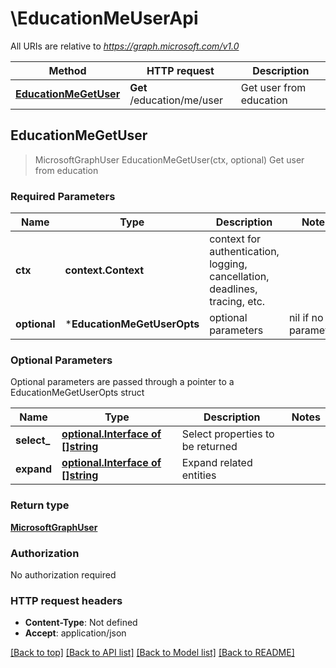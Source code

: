 # \EducationMeUserApi

All URIs are relative to *https://graph.microsoft.com/v1.0*

Method | HTTP request | Description
------------- | ------------- | -------------
[**EducationMeGetUser**](EducationMeUserApi.md#EducationMeGetUser) | **Get** /education/me/user | Get user from education



## EducationMeGetUser

> MicrosoftGraphUser EducationMeGetUser(ctx, optional)
Get user from education

### Required Parameters


Name | Type | Description  | Notes
------------- | ------------- | ------------- | -------------
**ctx** | **context.Context** | context for authentication, logging, cancellation, deadlines, tracing, etc.
 **optional** | ***EducationMeGetUserOpts** | optional parameters | nil if no parameters

### Optional Parameters

Optional parameters are passed through a pointer to a EducationMeGetUserOpts struct


Name | Type | Description  | Notes
------------- | ------------- | ------------- | -------------
 **select_** | [**optional.Interface of []string**](string.md)| Select properties to be returned | 
 **expand** | [**optional.Interface of []string**](string.md)| Expand related entities | 

### Return type

[**MicrosoftGraphUser**](microsoft.graph.user.md)

### Authorization

No authorization required

### HTTP request headers

- **Content-Type**: Not defined
- **Accept**: application/json

[[Back to top]](#) [[Back to API list]](../README.md#documentation-for-api-endpoints)
[[Back to Model list]](../README.md#documentation-for-models)
[[Back to README]](../README.md)

